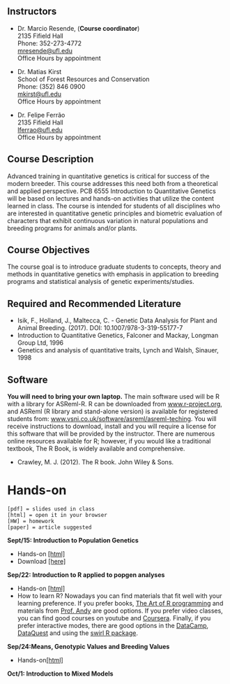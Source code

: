 ## Instructors

- Dr. Marcio Resende, (**Course coordinator**)\
2135 Fifield Hall\
Phone: 352-273-4772\
mresende@ufl.edu\
Office Hours by appointment

- Dr. Matias Kirst\
School of Forest Resources and Conservation\
Phone: (352) 846 0900\
mkirst@ufl.edu\
Office Hours by appointment

- Dr. Felipe Ferrão\
2135 Fifield Hall\
lferrao@ufl.edu\
Office Hours by appointment

## Course Description

Advanced training in quantitative genetics is critical for success of the modern breeder. This course addresses this need both from a theoretical and applied perspective. PCB 6555 Introduction to
Quantitative Genetics will be based on lectures and hands-on activities that utilize the content learned in class. The course is intended for students of all disciplines who are interested in quantitative genetic
principles and biometric evaluation of characters that exhibit continuous variation in natural populations and breeding programs for animals and/or plants.

## Course Objectives
The course goal is to introduce graduate students to concepts, theory and methods in quantitative
genetics with emphasis in application to breeding programs and statistical analysis of genetic
experiments/studies.

## Required and Recommended Literature

- Isik, F., Holland, J., Maltecca, C. - Genetic Data Analysis for Plant and Animal Breeding. (2017).
DOI: 10.1007/978-3-319-55177-7
- Introduction to Quantitative Genetics, Falconer and Mackay, Longman Group Ltd, 1996
- Genetics and analysis of quantitative traits, Lynch and Walsh, Sinauer, 1998

## Software
**You will need to bring your own laptop.** The main software used will be R with a library for ASReml-R. R
can be downloaded from www.r-project.org, and ASReml (R library and stand-alone version) is available
for registered students from: www.vsni.co.uk/software/asreml/asreml-teching. You will receive
instructions to download, install and you will require a license for this software that will be provided by
the instructor. There are numerous online resources available for R; however, if you would like a
traditional textbook, The R Book, is widely available and comprehensive.
- Crawley, M. J. (2012). The R book. John Wiley & Sons.

# Hands-on


```
[pdf] = slides used in class
[html] = open it in your browser
[HW] = homework
[paper] = article suggested
```
**Sept/15: Introduction to Population Genetics** 

- Hands-on [[html]](https://htmlpreview.github.io/?https://github.com/lfelipe-ferrao/lfelipe-ferrao.github.io/blob/master/class/quantGenetic/week1.html)
- Download [[here]](https://minhaskamal.github.io/DownGit/#/home?url=https://github.com/lfelipe-ferrao/lfelipe-ferrao.github.io/blob/master/class/quantGenetic/week1.html)
  
**Sep/22: Introduction to R applied to popgen analyses**

- Hands-on [[html]](https://htmlpreview.github.io/?https://github.com/lfelipe-ferrao/lfelipe-ferrao.github.io/blob/master/class/quantGenetic/week2.html)
- How to learn R? Nowadays you can find materials that fit well with your learning preference. If you prefer books, [The Art of R programming](https://www.amazon.com/Art-Programming-Statistical-Software-Design/dp/1593273843)  and materials from [Prof. Andy](https://www.discovr.rocks/#welcome) are good options. If you prefer video classes, you can find good courses on youtube and [Coursera](https://www.coursera.org/). Finally, if you prefer interactive modes,  there are good options in the [DataCamp](https://www.datacamp.com/), [DataQuest](https://www.dataquest.io/) and using the [swirl R package](https://swirlstats.com/).  
 
**Sep/24:Means, Genotypic Values and Breeding Values**

- Hands-on[[html]](https://htmlpreview.github.io/?https://github.com/lfelipe-ferrao/lfelipe-ferrao.github.io/blob/master/class/quantGenetic/week3.html)


**Oct/1: Introduction to Mixed Models**




